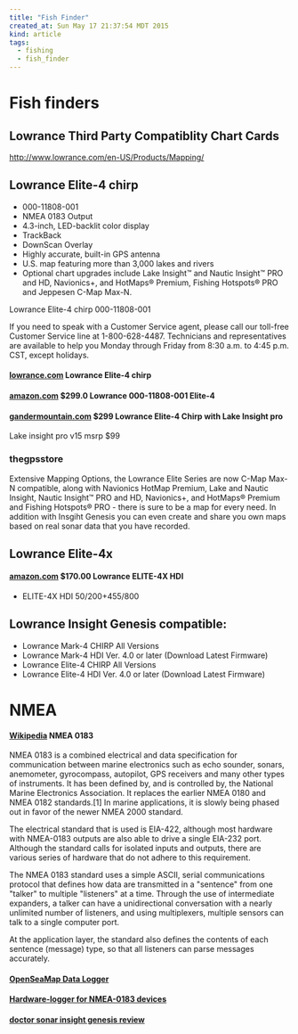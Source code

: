 ```yaml
---
title: "Fish Finder"
created_at: Sun May 17 21:37:54 MDT 2015
kind: article
tags:
  - fishing
  - fish_finder
---
```


# Fish finders

## Lowrance Third Party Compatiblity Chart Cards

http://www.lowrance.com/en-US/Products/Mapping/

## Lowrance Elite-4 chirp

* 000-11808-001
* NMEA 0183 Output
* 4.3-inch, LED-backlit color display
* TrackBack
* DownScan Overlay
* Highly accurate, built-in GPS antenna
* U.S. map featuring more than 3,000 lakes and rivers
* Optional chart upgrades include Lake Insight™ and Nautic Insight™ PRO and HD, Navionics+, and HotMaps® Premium, Fishing Hotspots® PRO and Jeppesen C-Map Max-N.

Lowrance Elite-4 chirp 000-11808-001

If you need to speak with a Customer Service agent, please call our toll-free Customer Service line at 1-800-628-4487. Technicians and representatives are available to help you Monday through Friday from 8:30 a.m. to 4:45 p.m. CST, except holidays.

#### [lowrance.com](http://www.lowrance.com/en-US/Products/Fishfinder-Chartplotter/Elite-4-CHIRP-en-us.aspx) Lowrance Elite-4 chirp

#### [amazon.com](http://www.amazon.com/Lowrance-000-11808-001-Fishfinder-Chartplotter-Transducer/dp/B00RLO8QHM/) $299.0 Lowrance 000-11808-001 Elite-4

#### [gandermountain.com](http://www.gandermountain.com/modperl/product/details.cgi?pdesc=Lowrance-Elite-4-CHIRP-Fishfinder/Chartplotter-With-Lake-Insight-Pro-Cartography&i=885007) $299 Lowrance Elite-4 Chirp with Lake Insight pro

Lake insight pro v15 msrp $99

### thegpsstore

Extensive Mapping Options, the Lowrance Elite Series are now C-Map Max-N
compatible, along with Navionics HotMap Premium, Lake and Nautic Insight,
Nautic Insight™ PRO and HD, Navionics+, and HotMaps® Premium and
Fishing Hotspots® PRO - there is sure to be a map for every need. In
addition with Insgiht Genesis you can even create and share you own maps
based on real sonar data that you have recorded.


## Lowrance Elite-4x

#### [amazon.com](http://www.amazon.com/Lowrance-ELITE-4X-HDI-200-455/dp/B00FPQYPMI/) $170.00 Lowrance ELITE-4X HDI

* ELITE-4X HDI 50/200+455/800


## Lowrance Insight Genesis compatible:

* Lowrance 	Mark-4 CHIRP 	All Versions
* Lowrance 	Mark-4 HDI 	Ver. 4.0 or later (Download Latest Firmware)
* Lowrance 	Elite-4 CHIRP 	All Versions
* Lowrance 	Elite-4 HDI 	Ver. 4.0 or later (Download Latest Firmware) 

# NMEA

#### [Wikipedia](http://en.wikipedia.org/wiki/NMEA_0183) NMEA 0183

NMEA 0183 is a combined electrical and data specification for
communication between marine electronics such as echo sounder, sonars,
anemometer, gyrocompass, autopilot, GPS receivers and many other types of
instruments. It has been defined by, and is controlled by, the National
Marine Electronics Association. It replaces the earlier NMEA 0180 and
NMEA 0182 standards.[1] In marine applications, it is slowly being phased
out in favor of the newer NMEA 2000 standard.

The electrical standard that is used is EIA-422, although most
hardware with NMEA-0183 outputs are also able to drive a single EIA-232
port. Although the standard calls for isolated inputs and outputs, there
are various series of hardware that do not adhere to this requirement.

The NMEA 0183 standard uses a simple ASCII, serial communications protocol
that defines how data are transmitted in a "sentence" from one "talker" to
multiple "listeners" at a time. Through the use of intermediate expanders,
a talker can have a unidirectional conversation with a nearly unlimited
number of listeners, and using multiplexers, multiple sensors can talk
to a single computer port.

At the application layer, the standard also defines the contents of
each sentence (message) type, so that all listeners can parse messages
accurately.


#### [OpenSeaMap Data Logger](http://seesea.sourceforge.net/datalogger/)

#### [Hardware-logger for NMEA-0183 devices](https://github.com/OpenSeaMap/logger-oseam-0183)


#### [doctor sonar insight genesis review](/assets/pdf/doctor-sonar-insight-genesis-review.pdf)



